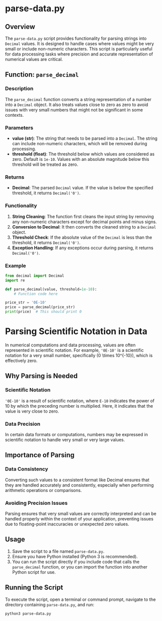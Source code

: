 # parse-data.py

## Overview

The `parse-data.py` script provides functionality for parsing strings into `Decimal` values. It is designed to handle cases where values might be very small or include non-numeric characters. This script is particularly useful for data processing tasks where precision and accurate representation of numerical values are critical.

## Function: `parse_decimal`

### Description

The `parse_decimal` function converts a string representation of a number into a `Decimal` object. It also treats values close to zero as zero to avoid issues with very small numbers that might not be significant in some contexts.

### Parameters

- **value (str)**: The string that needs to be parsed into a `Decimal`. The string can include non-numeric characters, which will be removed during processing.
- **threshold (float)**: The threshold below which values are considered as zero. Default is `1e-10`. Values with an absolute magnitude below this threshold will be treated as zero.

### Returns

- **Decimal**: The parsed `Decimal` value. If the value is below the specified threshold, it returns `Decimal('0')`.

### Functionality

1. **String Cleaning**: The function first cleans the input string by removing any non-numeric characters except for decimal points and minus signs.
2. **Conversion to Decimal**: It then converts the cleaned string to a `Decimal` object.
3. **Threshold Check**: If the absolute value of the `Decimal` is less than the threshold, it returns `Decimal('0')`.
4. **Exception Handling**: If any exceptions occur during parsing, it returns `Decimal('0')`.

### Example

```python
from decimal import Decimal
import re

def parse_decimal(value, threshold=1e-10):
    # Function code here

price_str = '0E-10'
price = parse_decimal(price_str)
print(price)  # This should print 0
```

# Parsing Scientific Notation in Data

In numerical computations and data processing, values are often represented in scientific notation. For example, `'0E-10'` is a scientific notation for a very small number, specifically \(0 \times 10^{-10}\), which is effectively zero.

## Why Parsing is Needed

### Scientific Notation

`'0E-10'` is a result of scientific notation, where `E-10` indicates the power of 10 by which the preceding number is multiplied. Here, it indicates that the value is very close to zero.

### Data Precision

In certain data formats or computations, numbers may be expressed in scientific notation to handle very small or very large values.

## Importance of Parsing

### Data Consistency

Converting such values to a consistent format like Decimal ensures that they are handled accurately and consistently, especially when performing arithmetic operations or comparisons.

### Avoiding Precision Issues

Parsing ensures that very small values are correctly interpreted and can be handled properly within the context of your application, preventing issues due to floating-point inaccuracies or unexpected zero values.

## Usage

1. Save the script to a file named `parse-data.py`.
2. Ensure you have Python installed (Python 3 is recommended).
3. You can run the script directly if you include code that calls the `parse_decimal` function, or you can import the function into another Python script for use.

## Running the Script

To execute the script, open a terminal or command prompt, navigate to the directory containing `parse-data.py`, and run:

```bash
python3 parse-data.py
```
